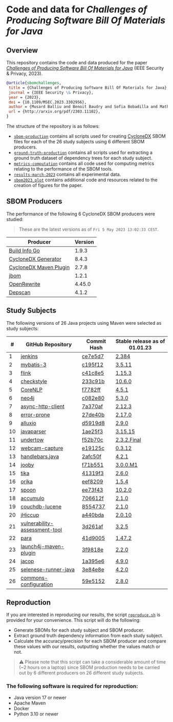 # Code and data for _Challenges of Producing Software Bill Of Materials for Java_

## Overview
This repository contains the code and data produced for the paper [_Challenges of Producing Software Bill Of Materials for Java_](https://arxiv.org/abs/2303.11102) (IEEE Security \& Privacy, 2023). 
```bibtex
@article{sbomchallenges,
 title = {Challenges of Producing Software Bill Of Materials for Java},
 journal = {IEEE Security \& Privacy},
 year = {2023},
 doi = {10.1109/MSEC.2023.3302956},
 author = {Musard Balliu and Benoit Baudry and Sofia Bobadilla and Mathias Ekstedt and Martin Monperrus and Javier Ron and Aman Sharma and Gabriel Skoglund and César Soto-Valero and Martin Wittlinger},
 url = {http://arxiv.org/pdf/2303.11102},
}
```
The structure of the repository is as follows:

* [`sbom-production`](sbom-production) contains all scripts used for creating [CycloneDX](https://www.cyclonedx.org/) SBOM files for each of the 26 study subjects using 6 different SBOM producers.
* [`ground-truth-production`](ground-truth-production) contains all scripts used for extracting a ground truth dataset of dependency trees for each study subject.
* [`metrics-computation`](metrics-computation) contains all code used for computing metrics relating to the performance of the SBOM tools.
* [`results-march-2023`](results-march-2023) contains all experimental data.
* [`sbom2023_plot`](sbom2023_plot) contains additional code and resources related to the creation of figures for the paper.


## SBOM Producers
The performance of the following 6 CycloneDX SBOM producers were studied:

> These are the latest versions as of `Fri 5 May 2023 13:02:33 CEST`.

| Producer | Version |
| -------- | ------- | 
| [Build Info Go](https://github.com/jfrog/build-info-go) | 1.9.3 |
| [CycloneDX Generator](https://github.com/CycloneDX/cdxgen) | 8.4.3 |
| [CycloneDX Maven Plugin](https://github.com/CycloneDX/cyclonedx-maven-plugin) | 2.7.8 |
| [jbom](https://github.com/Contrast-Security-OSS/jbom) | 1.2.1 |
| [OpenRewrite](https://docs.openrewrite.org/reference/rewrite-maven-plugin) | 4.45.0 |
| [Depscan](https://github.com/AppThreat/dep-scan) | 4.1.2 |


## Study Subjects
The following versions of 26 Java projects using Maven were selected as study subjects:

| # | GitHub Repository | Commit Hash | Stable release as of 01.01.23 |
| - | ----------------- | ----------- | ----------------------------- |
| 1 | [jenkins](https://github.com/jenkinsci/jenkins) | [ce7e5d7](https://github.com/jenkinsci/jenkins/commit/ce7e5d70373a36c8d26d4117384a9c5cb57ff1c1) | [2.384](https://mvnrepository.com/artifact/org.jenkins-ci.main/jenkins-core/2.384) |  |  |
| 2 | [mybatis-3](https://github.com/mybatis/mybatis-3) | [c195f12](https://github.com/mybatis/mybatis-3/commit/c195f12808a88a1ee245dc86d9c1621042655970) | [3.5.11](https://mvnrepository.com/artifact/org.mybatis/mybatis/3.5.11) |  |  |
| 3 | [flink](https://github.com/apache/flink) | [c41c8e5](https://github.com/apache/flink/commit/c41c8e5cfab683da8135d6c822693ef851d6e2b7) | [1.15.3](https://mvnrepository.com/artifact/org.apache.flink/flink-core/1.15.3) |  |  |
| 4 | [checkstyle](https://github.com/checkstyle/checkstyle) | [233c91b](https://github.com/checkstyle/checkstyle/commit/233c91be45abc1ddf67c1df7bc8f9f8ab64caa1c) | [10.6.0](https://mvnrepository.com/artifact/com.puppycrawl.tools/checkstyle/10.6.0) |  |  |
| 5 | [CoreNLP](https://github.com/stanfordnlp/CoreNLP) | [f7782ff](https://github.com/stanfordnlp/CoreNLP/commit/f7782ff5f235584b0fc559f266961b5ab013556a) | [4.5.1](https://mvnrepository.com/artifact/edu.stanford.nlp/stanford-corenlp/4.5.1) |  |  |
| 6 | [neo4j](https://github.com/neo4j/neo4j) | [c082e80](https://github.com/neo4j/neo4j/commit/c082e80b792d46ad1b342fbf7f1facb2028344c6) | [5.3.0](https://mvnrepository.com/artifact/org.neo4j/neo4j-collections/5.3.0) |  | [Central](https://mvnrepository.com/repos/central) |
| 7 | [async-http-client](https://github.com/AsyncHttpClient/async-http-client) | [7a370af](https://github.com/AsyncHttpClient/async-http-client/commit/7a370af58dc8895a27a14d0a81af2a3b91930651) | [2.12.3](https://mvnrepository.com/artifact/org.asynchttpclient/async-http-client/2.12.3) |  |  |
| 8 | [error-prone](https://github.com/google/error-prone) | [27de40b](https://github.com/google/error-prone/commit/27de40ba6008f967c01a55ec83c9127419bfe433) | [2.17.0](https://mvnrepository.com/artifact/com.google.errorprone/error_prone_core/2.17.0) |  |  |
| 9 | [alluxio](https://github.com/Alluxio/alluxio) | [d5919d8](https://github.com/Alluxio/alluxio/commit/d5919d8d80ae7bfdd914ade30620d5ca14f3b67e) | [2.9.0](https://mvnrepository.com/artifact/org.alluxio/alluxio-core-transport/2.9.0) |  |  |
| 10 | [javaparser](https://github.com/javaparser/javaparser) | [1ae25f3](https://github.com/javaparser/javaparser/commit/1ae25f3f77f5d680c135d0742257ccd62916f17d) | [3.15.15](https://mvnrepository.com/artifact/com.github.javaparser/javaparser-symbol-solver-logic/3.15.15) |  |  |
| 11 | [undertow](https://github.com/undertow-io/undertow) | [f52b70c](https://github.com/undertow-io/undertow/commit/f52b70c1520277a1552f0f453c2a908897a8a5dc) | [2.3.2.Final](https://mvnrepository.com/artifact/io.undertow/undertow-benchmarks/2.3.2.Final) |  |  |
| 12 | [webcam-capture](https://github.com/sarxos/webcam-capture) | [e19125c](https://github.com/sarxos/webcam-capture/commit/e19125c2c728a856231a3b507372e94e02fdfd35) | [0.3.12](https://mvnrepository.com/artifact/com.github.sarxos/webcam-capture-driver-openimaj/0.3.12) |  |  |
| 13 | [handlebars.java](https://github.com/jknack/handlebars.java) | [2afc50f](https://github.com/jknack/handlebars.java/commit/2afc50fd5dcd32af28f8305b59689b3fec4a3b07) | [4.2.1](https://mvnrepository.com/artifact/com.github.jknack/handlebars-markdown/4.2.1) |  |  |
| 14 | [jooby](https://github.com/jooby-project/jooby) | [f71b551](https://github.com/jooby-project/jooby/commit/f71b551213ac03523e44a7fbb8c972b752ffc707) | [3.0.0.M1](https://mvnrepository.com/artifact/io.jooby/jooby/3.0.0.M1) |  |  |
| 15 | [tika](https://github.com/apache/tika) | [41319f3](https://github.com/apache/tika/commit/41319f3c294b13de5342a80570b4540f7dd04a3e) | [2.6.0](https://mvnrepository.com/artifact/org.apache.tika/tika-parsers/2.6.0) |  |  |
| 16 | [orika](https://github.com/orika-mapper/orika) | [eef8209](https://github.com/orika-mapper/orika/commit/eef82092c8a9dfda04192a5378fa0e49d70ade3a) | [1.5.4](https://mvnrepository.com/artifact/ma.glasnost.orika/orika-eclipse-tools/1.5.4) |  |  |
| 17 | [spoon](https://github.com/INRIA/spoon) | [ee73f43](https://github.com/INRIA/spoon/commit/ee73f4376aa929d8dce950202fabb8992a77c9fb) | [10.2.0](https://mvnrepository.com/artifact/fr.inria.gforge.spoon/spoon-core/10.2.0) |  |  |
| 18 | [accumulo](https://github.com/apache/accumulo) | [706612f](https://github.com/apache/accumulo/commit/706612f859d6e68891d487d624eda9ecf3fea7f9) | [2.1.0](https://mvnrepository.com/artifact/org.apache.accumulo/accumulo-core/2.1.0) |  |  |
| 19 | [couchdb-lucene](https://github.com/rnewson/couchdb-lucene) | [8554737](https://github.com/rnewson/couchdb-lucene/commit/855473709bd4e3d92d3f62ece86ab739d0f0de13) | [2.1.0](https://github.com/rnewson/couchdb-lucene/releases/tag/v2.1.0) |  |  |
| 20 | [jHiccup](https://github.com/giltene/jHiccup) | [a440bda](https://github.com/giltene/jHiccup/commit/a440bdaed143e1445cbeab7c5bffd30989a435d0) | [2.0.10](https://github.com/giltene/jHiccup/releases/tag/jHiccup-2.0.10) |  |  |
| 21 | [vulnerability-assessment-tool](https://github.com/SAP/vulnerability-assessment-tool) | [3d261af](https://github.com/SAP/vulnerability-assessment-tool/commit/3d261afe9513f7c708324aa0183423ab2e9e4692) | [3.2.5](https://mvnrepository.com/artifact/org.eclipse.steady/shared/3.2.5) |  |  |
| 22 | [para](https://github.com/Erudika/para) | [41d9005](https://github.com/Erudika/para/commit/41d900574e2e159b05fbd23aaab1f6e554ab8fc3) | [1.47.2](https://mvnrepository.com/artifact/com.erudika/para-core/1.47.2) |  |  |
| 23 | [launch4j-maven-plugin](https://github.com/orphan-oss/launch4j-maven-plugin) | [3f9818e](https://github.com/orphan-oss/launch4j-maven-plugin/commit/3f9818ee34b36cdcea58e2d6e6542f140b394faf) | [2.2.0](https://mvnrepository.com/artifact/com.akathist.maven.plugins.launch4j/launch4j-maven-plugin/2.2.0) |  |  |
| 24 | [jacop](https://github.com/radsz/jacop) | [1a395e6](https://github.com/radsz/jacop/commit/1a395e6add22caf79590fe9d1b2223bfb6ed0cd0) | [4.9.0](https://mvnrepository.com/artifact/org.jacop/jacop/4.9.0) |  |  |
| 25 | [selenese-runner-java](https://github.com/vmi/selenese-runner-java) | [3e84e8e](https://github.com/vmi/selenese-runner-java/commit/3e84e8e4e7e06aa1bdacaa8266db00f62ebef559) | [4.2.0](https://mvnrepository.com/artifact/jp.vmi/selenese-runner-java/4.2.0) |  |  |
| 26 | [commons-configuration](https://github.com/apache/commons-configuration) | [59e5152](https://github.com/apache/commons-configuration/commit/59e5152722198526c6ffe5361de7d1a6a87275c7) | [2.8.0](https://mvnrepository.com/artifact/org.apache.commons/commons-configuration2/2.8.0) |  |  |


## Reproduction
If you are interested in reproducing our results, the script [`reproduce.sh`](reproduce.sh) is provided for your convenience. This script will do the following:

* Generate SBOMs for each study subject and SBOM producer.
* Extract ground truth dependency information from each study subject.
* Calculate the accuracy/precision for each SBOM producer and compare these values with our results, outputting whether the values match or not.

> :warning: Please note that this script can take a considerable amount of time (~2 hours on a laptop) since SBOM production needs to be carried out by 6 different producers on 26 different study subjects. 

### The following software is required for reproduction:
* Java version 17 or newer
* Apache Maven 
* Docker
* Python 3.10 or newer
